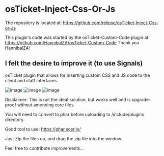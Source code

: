 # osTicket-Inject-Css-Or-Js
The repository is located at: https://github.com/relipse/osTicket-Inject-Css-or-Js

This plugin's code was started by the osTicket-Custom-Code plugin at
https://github.com/HannibalZA/osTicket-Custom-Code
Thank you HannibalZA!

I felt the desire to improve it (to use Signals)
---
osTicket plugin that allows for inserting custom CSS and JS code to the client and staff interfaces.

![image](https://user-images.githubusercontent.com/2007626/211731476-9ea93a58-49bf-44d2-9790-a97befd08569.png)
![image](https://user-images.githubusercontent.com/2007626/211731517-b81acca0-0a27-496d-9820-1209ffcd306e.png)
![image](https://user-images.githubusercontent.com/2007626/211731556-4de65290-3412-4f2b-b252-43a547073210.png)


Disclaimer: This is not the ideal solution, but works well and is upgrade-proof without amending core files.

You will need to convert to phar before uploading to /include/plugins directory.

Good tool to use: https://phar.scer.io/

Just Zip the files up, and drag the zip file into the window.

Feel free to contribute improvements...

